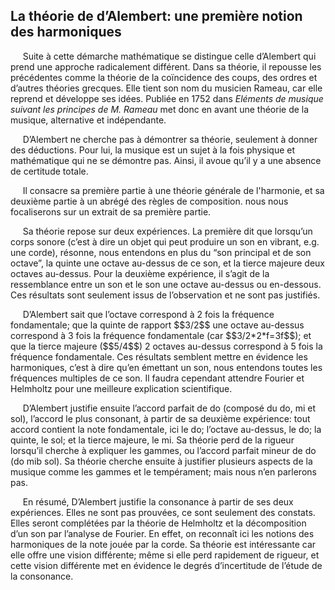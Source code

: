 ## La théorie de d’Alembert: une première notion des harmoniques

<p>&nbsp;&nbsp;&nbsp;&nbsp;
    Suite &agrave; cette d&eacute;marche math&eacute;matique se distingue celle d&rsquo;Alembert qui prend une approche radicalement diff&eacute;rent. Dans sa th&eacute;orie, il repousse les pr&eacute;c&eacute;dentes comme la th&eacute;orie de la co&iuml;ncidence des coups, des ordres et d&rsquo;autres th&eacute;ories grecques. Elle tient son nom du musicien Rameau, car elle reprend et d&eacute;veloppe ses id&eacute;es. Publi&eacute;e en 1752 dans <em>El&eacute;ments de musique suivant les principes de M. Rameau </em>met donc en avant une th&eacute;orie de la musique, alternative et ind&eacute;pendante. </p>
<p>&nbsp;&nbsp;&nbsp;&nbsp;
    D&rsquo;Alembert ne cherche pas &agrave; d&eacute;montrer sa th&eacute;orie, seulement &agrave; donner des d&eacute;ductions. Pour lui, la musique est un sujet &agrave; la fois physique et math&eacute;matique qui ne se d&eacute;montre pas. Ainsi, il avoue qu&rsquo;il y a une absence de certitude totale.</p>
<p>&nbsp;&nbsp;&nbsp;&nbsp;
    Il consacre sa premi&egrave;re partie &agrave; une th&eacute;orie g&eacute;n&eacute;rale de l'harmonie, et sa deuxi&egrave;me partie &agrave; un abr&eacute;g&eacute; des r&egrave;gles de composition. nous nous focaliserons sur un extrait de sa premi&egrave;re partie. </p>

<p>&nbsp;&nbsp;&nbsp;&nbsp;
    Sa th&eacute;orie repose sur deux exp&eacute;riences. La premi&egrave;re dit que lorsqu&rsquo;un corps sonore (c&rsquo;est &agrave; dire un objet qui peut produire un son en vibrant, e.g. une corde), r&eacute;sonne, nous entendons en plus du &ldquo;son principal et de son octave&rdquo;, la quinte une octave au-dessus de ce son, et la tierce majeure deux octaves au-dessus. Pour la deuxi&egrave;me exp&eacute;rience, il s&rsquo;agit de la ressemblance entre un son et le son une octave au-dessus ou en-dessous. Ces r&eacute;sultats sont seulement issus de l&rsquo;observation et ne sont pas justifi&eacute;s. </p>
<p>&nbsp;&nbsp;&nbsp;&nbsp;
    D&rsquo;Alembert sait que l&rsquo;octave correspond &agrave; 2 fois la fr&eacute;quence fondamentale; que la quinte de rapport $$3/2$$ une octave au-dessus correspond &agrave; 3 fois la fr&eacute;quence fondamentale (car $$3/2*2*f=3f$$); et que la tierce majeure ($$5/4$$) 2 octaves au-dessus correspond &agrave; 5 fois la fr&eacute;quence fondamentale. Ces r&eacute;sultats semblent mettre en &eacute;vidence les harmoniques, c&rsquo;est &agrave; dire qu&rsquo;en &eacute;mettant un son, nous entendons toutes les fr&eacute;quences multiples de ce son. Il faudra cependant attendre Fourier et Helmholtz pour une meilleure explication scientifique. </p>
<p>&nbsp;&nbsp;&nbsp;&nbsp;
    D&rsquo;Alembert justifie ensuite l&rsquo;accord parfait de do (compos&eacute; du do, mi et sol), l&rsquo;accord le plus consonant, &agrave; partir de sa deuxi&egrave;me exp&eacute;rience: tout accord contient la note fondamentale, ici le do; l&rsquo;octave au-dessus, le do; la quinte, le sol; et la tierce majeure, le mi. Sa th&eacute;orie perd de la rigueur lorsqu&rsquo;il cherche &agrave; expliquer les gammes, ou l&rsquo;accord parfait mineur de do (do mib sol). Sa th&eacute;orie cherche ensuite &agrave; justifier plusieurs aspects de la musique comme les gammes et le temp&eacute;rament; mais nous n&rsquo;en parlerons pas.</p>

<p>&nbsp;&nbsp;&nbsp;&nbsp;
    En r&eacute;sum&eacute;, D&rsquo;Alembert justifie la consonance &agrave; partir de ses deux exp&eacute;riences. Elles ne sont pas prouv&eacute;es, ce sont seulement des constats. Elles seront compl&eacute;t&eacute;es par la th&eacute;orie de Helmholtz et la d&eacute;composition d&rsquo;un son par l&rsquo;analyse de Fourier. En effet, on reconna&icirc;t ici les notions des harmoniques de la note jou&eacute;e par la corde. Sa th&eacute;orie est int&eacute;ressante car elle offre une vision diff&eacute;rente; m&ecirc;me si elle perd rapidement de rigueur, et cette vision diff&eacute;rente met en &eacute;vidence le degr&eacute;s d&rsquo;incertitude de l&rsquo;&eacute;tude de la consonance.</p>